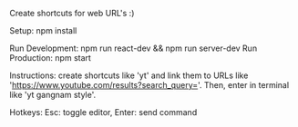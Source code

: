 Create shortcuts for web URL's :)

Setup: npm install

Run Development: npm run react-dev && npm run server-dev
Run Production: npm start

Instructions: create shortcuts like 'yt' and link them to URLs like 'https://www.youtube.com/results?search_query='. Then, enter in terminal like 'yt gangnam style'. 

Hotkeys: Esc: toggle editor, Enter: send command